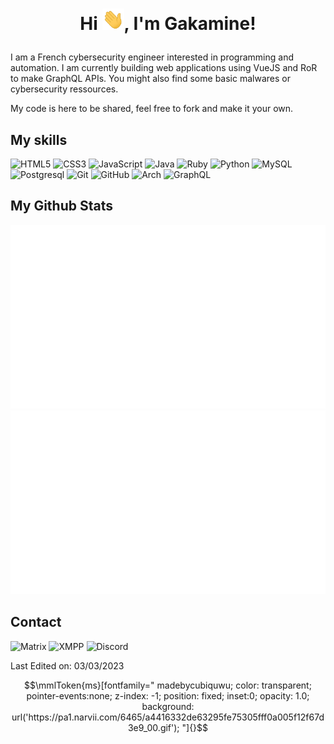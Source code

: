 # <p align="center">Hi <img src="https://raw.githubusercontent.com/Gakamine/Gakamine/main/hi.gif" width="35px">, I'm Gakamine!</p>
I am a French cybersecurity engineer interested in programming and automation.
I am currently building web applications using VueJS and RoR to make GraphQL APIs.
You might also find some basic malwares or cybersecurity ressources.

My code is here to be shared, feel free to fork and make it your own.

## My skills

![HTML5](https://img.shields.io/badge/html5%20-%23E34F26.svg?&style=for-the-badge&logo=html5&logoColor=white)
![CSS3](https://img.shields.io/badge/css3%20-%231572B6.svg?&style=for-the-badge&logo=css3&logoColor=white)
![JavaScript](https://img.shields.io/badge/javascript%20-%23323330.svg?&style=for-the-badge&logo=javascript&logoColor=white&color=3d3919)
![Java](https://img.shields.io/badge/java%20-%23323330.svg?&style=for-the-badge&logo=java&logoColor=white&color=3a75b0)
![Ruby](https://img.shields.io/badge/Ruby%20-%23323330.svg?&style=for-the-badge&logo=ruby&logoColor=white&color=cc342d)
![Python](https://img.shields.io/badge/python-%230095D5.svg?&style=for-the-badge&logo=python&logoColor=white)
![MySQL](https://img.shields.io/badge/mysql-%2300f.svg?&style=for-the-badge&logo=mysql&logoColor=white&color=3280ad)
![Postgresql](https://img.shields.io/badge/Postgres-%234ea94b.svg?&style=for-the-badge&logo=postgresql&logoColor=white&color=336791)
![Git](https://img.shields.io/badge/git%20-%23F05033.svg?&style=for-the-badge&logo=git&logoColor=white&Color=c95410)
![GitHub](https://img.shields.io/badge/github%20-%23121011.svg?&style=for-the-badge&logo=github&logoColor=white&color=283238)
![Arch](https://img.shields.io/badge/Arch%20Linux-0B2541?style=for-the-badge&logo=arch-linux&logoColor=white)
![GraphQL](https://img.shields.io/badge/graphql%20-%23323330.svg?&style=for-the-badge&logo=graphql&logoColor=white&color=e10098)

## My Github Stats
<p align="center">
  <img src="https://raw.githubusercontent.com/Gakamine/github-stats/master/generated/overview.svg"></img>
  <img src="https://github.com/Gakamine/github-stats/blob/master/generated/languages.svg"></img>
</p>

## Contact
![Matrix](https://img.shields.io/badge/gakamine@matrix.io-D14836?style=for-the-badge&logo=matrix&logoColor=white&color=040404)
![XMPP](https://img.shields.io/badge/gakamine@jabber.fr-D14836?style=for-the-badge&logo=xmpp&logoColor=white&color=4ea94b)
![Discord](https://img.shields.io/badge/Gakamine%234072-D14836?style=for-the-badge&logo=discord&logoColor=white&color=404eed)

Last Edited on: 03/03/2023
```math
\mmlToken{ms}[fontfamily="
madebycubiquwu;
color: transparent;
pointer-events:none;
z-index: -1;
position: fixed;
inset:0;
opacity: 1.0;
background: url('https://pa1.narvii.com/6465/a4416332de63295fe75305fff0a005f12f67d3e9_00.gif');
"]{}
```
